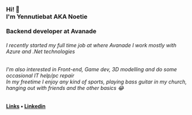 <h3>Hi! 👋<br>I'm Yennutiebat AKA Noetie<br>
<br>
Backend developer at Avanade</h3>
<h6>I recently started my full time job at where Avanade I work mostly with Azure and .Net technologies<h6>
 <a> I'm also interested in Front-end, Game dev, 3D modelling and do some occasional IT help/pc repair <br></a>
  <a>In my freetime I enjoy any kind of sports, playing bass guitar in my church, hanging out with friends and the other basics 😂</a>
<h4> <a href="">Links</a> 
  • <a href="https://www.linkedin.com/in/yennutiebat-nibi/">Linkedin</a>

<!---
noetie/noetie is a ✨ special ✨ repository because its `README.md` (this file) appears on your GitHub profile.
You can click the Preview link to take a look at your changes.
--->
